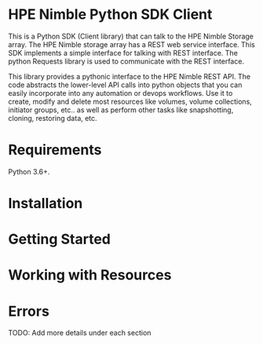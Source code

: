 HPE Nimble Python SDK Client 
============================
This is a Python SDK (Client library) that can talk to the HPE Nimble Storage array. The HPE Nimble storage array has a REST web service interface. This SDK implements a simple interface for talking with REST interface. The python Requests library is used to communicate with the REST interface.

This library provides a pythonic interface to the HPE Nimble REST API. The code abstracts the lower-level API calls into python objects that you can easily incorporate into any automation or devops workflows. Use it to create, modify and delete most resources like volumes, volume collections, initiator groups, etc.. as well as perform other tasks like snapshotting, cloning, restoring data, etc.

Requirements
============
Python 3.6+.

Installation
============

Getting Started
===============

Working with Resources
======================

Errors
======

TODO: Add more details under each section
